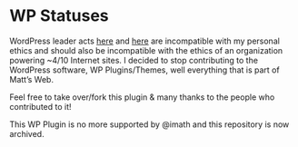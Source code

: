 # WP Statuses

WordPress leader acts [here](https://wordpress.org/news/2024/09/wp-engine-banned/) and [here](https://wordpress.org/news/2024/10/secure-custom-fields/) are incompatible with my personal ethics and should also be incompatible with the ethics of an organization powering ~4/10 Internet sites. I decided to stop contributing to the WordPress software, WP Plugins/Themes, well everything that is part of Matt’s Web.

Feel free to take over/fork this plugin & many thanks to the people who contributed to it!

This WP Plugin is no more supported by @imath and this repository is now archived.
